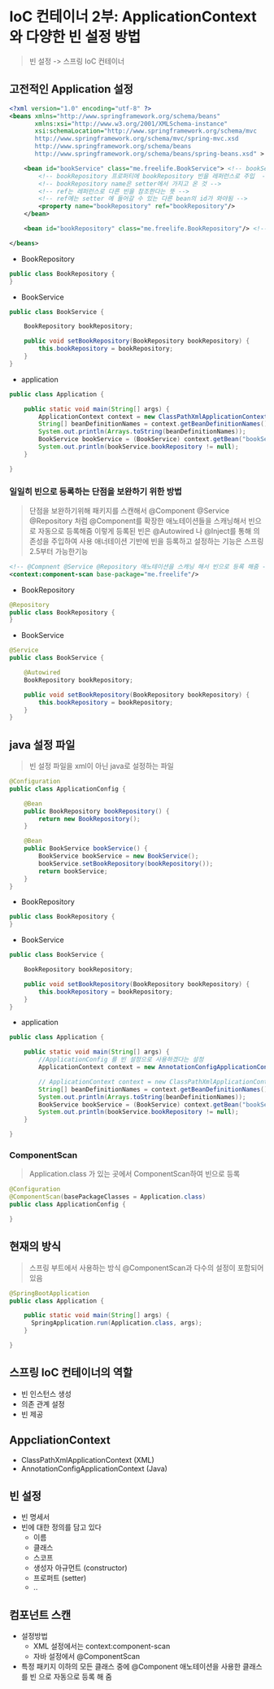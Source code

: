 # IoC 컨테이너 2부: ApplicationContext와 다양한 빈 설정 방법
> 빈 설정 -> 스프링 IoC 컨테이너

## 고전적인 Application 설정
```xml
<?xml version="1.0" encoding="utf-8" ?>
<beans xmlns="http://www.springframework.org/schema/beans"
       xmlns:xsi="http://www.w3.org/2001/XMLSchema-instance"
       xsi:schemaLocation="http://www.springframework.org/schema/mvc
       http://www.springframework.org/schema/mvc/spring-mvc.xsd
       http://www.springframework.org/schema/beans
       http://www.springframework.org/schema/beans/spring-beans.xsd" >

    <bean id="bookService" class="me.freelife.BookService"> <!-- bookService 빈 등록 -->
        <!-- bookRepository 프로퍼티에 bookRepository 빈을 레퍼런스로 주입  -->
        <!-- bookRepository name은 setter에서 가지고 온 것 -->
        <!-- ref는 레퍼런스로 다른 빈을 참조한다는 뜻 -->
        <!-- ref에는 setter 에 들어갈 수 있는 다른 bean의 id가 와야됨 -->
        <property name="bookRepository" ref="bookRepository"/>
    </bean>

    <bean id="bookRepository" class="me.freelife.BookRepository"/> <!-- bookRepository 빈 등록 -->

</beans>
```

- BookRepository
```java
public class BookRepository {
}
```

- BookService
```java
public class BookService {

    BookRepository bookRepository;

    public void setBookRepository(BookRepository bookRepository) {
        this.bookRepository = bookRepository;
    }
}
```

- application
```java
public class Application {

    public static void main(String[] args) {
        ApplicationContext context = new ClassPathXmlApplicationContext("application.xml");
        String[] beanDefinitionNames = context.getBeanDefinitionNames();
        System.out.println(Arrays.toString(beanDefinitionNames));
        BookService bookService = (BookService) context.getBean("bookService");
        System.out.println(bookService.bookRepository != null);
    }

}
```

### 일일히 빈으로 등록하는 단점을 보완하기 위한 방법
> 단점을 보완하기위해 패키지를 스캔해서 @Component @Service @Repository 처럼 
> @Component를 확장한 애노테이션들을 스캐닝해서 빈으로 자동으로 등록해줌
> 이렇게 등록된 빈은 @Autowired 나 @Inject를 통해 의존성을 주입하여 사용
> 애너테이션 기반에 빈을 등록하고 설정하는 기능은 스프링 2.5부터 가능한기능
```xml
<!-- @Compnent @Service @Repository 애노테이션을 스캐닝 해서 빈으로 등록 해줌 -->
<context:component-scan base-package="me.freelife"/>
```

- BookRepository
```java
@Repository
public class BookRepository {
}
```

- BookService
```java
@Service
public class BookService {

    @Autowired
    BookRepository bookRepository;

    public void setBookRepository(BookRepository bookRepository) {
        this.bookRepository = bookRepository;
    }
}
```

## java 설정 파일
> 빈 설정 파일을 xml이 아닌 java로 설정하는 파일
```java
@Configuration
public class ApplicationConfig {

    @Bean
    public BookRepository bookRepository() {
        return new BookRepository();
    }

    @Bean
    public BookService bookService() {
        BookService bookService = new BookService();
        bookService.setBookRepository(bookRepository());
        return bookService;
    }
}
```

- BookRepository
```java
public class BookRepository {
}
```

- BookService
```java
public class BookService {

    BookRepository bookRepository;

    public void setBookRepository(BookRepository bookRepository) {
        this.bookRepository = bookRepository;
    }
}
```

- application
```java
public class Application {

    public static void main(String[] args) {
        //ApplicationConfig 를 빈 설정으로 사용하겠다는 설정
        ApplicationContext context = new AnnotationConfigApplicationContext(ApplicationConfig.class);

        // ApplicationContext context = new ClassPathXmlApplicationContext("application.xml");
        String[] beanDefinitionNames = context.getBeanDefinitionNames();
        System.out.println(Arrays.toString(beanDefinitionNames));
        BookService bookService = (BookService) context.getBean("bookService");
        System.out.println(bookService.bookRepository != null);
    }

}
```

### ComponentScan
> Application.class 가 있는 곳에서 ComponentScan하여 빈으로 등록
```java
@Configuration
@ComponentScan(basePackageClasses = Application.class)
public class ApplicationConfig {

}
```

## 현재의 방식
> 스프링 부트에서 사용하는 방식 @ComponentScan과 다수의 설정이 포함되어 있음
```java
@SpringBootApplication
public class Application {

    public static void main(String[] args) {
      SpringApplication.run(Application.class, args);
    }

}
```

## 스프링 IoC 컨테이너의 역할
- 빈 인스턴스 생성
- 의존 관계 설정
- 빈 제공

## AppcliationContext
- ClassPathXmlApplicationContext (XML)
- AnnotationConfigApplicationContext (Java)

## 빈 설정
- 빈 명세서
- 빈에 대한 정의를 담고 있다
  - 이름
  - 클래스
  - 스코프
  - 생성자 아규먼트 (constructor)
  - 프로퍼트 (setter)
  - ..

## 컴포넌트 스캔
- 설정방법
  - XML 설정에서는 context:component-scan
  - 자바 설정에서 @ComponentScan
- 특정 패키지 이하의 모든 클래스 중에 @Component 애노테이션을 사용한 클래스를 빈 으로 자동으로 등록 해 줌